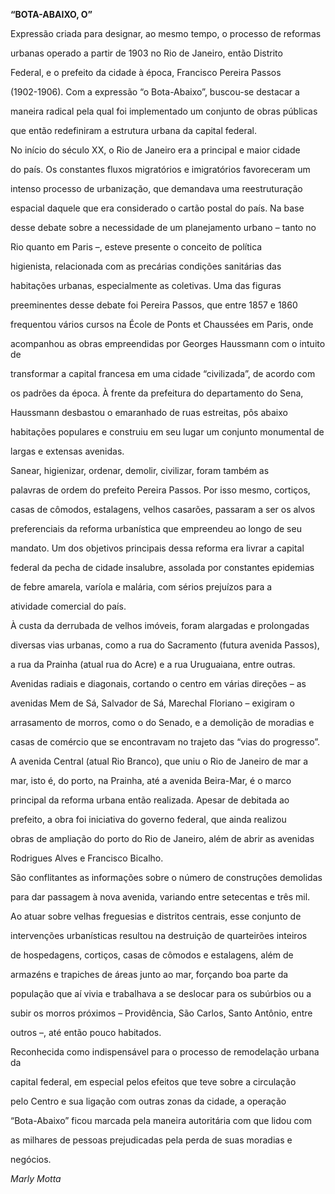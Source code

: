 **“BOTA-ABAIXO, O”**



Expressão criada para designar, ao mesmo tempo, o processo de reformas

urbanas operado a partir de 1903 no Rio de Janeiro, então Distrito

Federal, e o prefeito da cidade à época, Francisco Pereira Passos

(1902-1906). Com a expressão “o Bota-Abaixo”, buscou-se destacar a

maneira radical pela qual foi implementado um conjunto de obras públicas

que então redefiniram a estrutura urbana da capital federal.



No início do século XX, o Rio de Janeiro era a principal e maior cidade

do país. Os constantes fluxos migratórios e imigratórios favoreceram um

intenso processo de urbanização, que demandava uma reestruturação

espacial daquele que era considerado o cartão postal do país. Na base

desse debate sobre a necessidade de um planejamento urbano – tanto no

Rio quanto em Paris –, esteve presente o conceito de política

higienista, relacionada com as precárias condições sanitárias das

habitações urbanas, especialmente as coletivas. Uma das figuras

preeminentes desse debate foi Pereira Passos, que entre 1857 e 1860

frequentou vários cursos na École de Ponts et Chaussées em Paris, onde

acompanhou as obras empreendidas por Georges Haussmann com o intuito de

transformar a capital francesa em uma cidade “civilizada”, de acordo com

os padrões da época. À frente da prefeitura do departamento do Sena,

Haussmann desbastou o emaranhado de ruas estreitas, pôs abaixo

habitações populares e construiu em seu lugar um conjunto monumental de

largas e extensas avenidas.



Sanear, higienizar, ordenar, demolir, civilizar, foram também as

palavras de ordem do prefeito Pereira Passos. Por isso mesmo, cortiços,

casas de cômodos, estalagens, velhos casarões, passaram a ser os alvos

preferenciais da reforma urbanística que empreendeu ao longo de seu

mandato. Um dos objetivos principais dessa reforma era livrar a capital

federal da pecha de cidade insalubre, assolada por constantes epidemias

de febre amarela, varíola e malária, com sérios prejuízos para a

atividade comercial do país.



À custa da derrubada de velhos imóveis, foram alargadas e prolongadas

diversas vias urbanas, como a rua do Sacramento (futura avenida Passos),

a rua da Prainha (atual rua do Acre) e a rua Uruguaiana, entre outras.

Avenidas radiais e diagonais, cortando o centro em várias direções – as

avenidas Mem de Sá, Salvador de Sá, Marechal Floriano – exigiram o

arrasamento de morros, como o do Senado, e a demolição de moradias e

casas de comércio que se encontravam no trajeto das “vias do progresso”.



A avenida Central (atual Rio Branco), que uniu o Rio de Janeiro de mar a

mar, isto é, do porto, na Prainha, até a avenida Beira-Mar, é o marco

principal da reforma urbana então realizada. Apesar de debitada ao

prefeito, a obra foi iniciativa do governo federal, que ainda realizou

obras de ampliação do porto do Rio de Janeiro, além de abrir as avenidas

Rodrigues Alves e Francisco Bicalho.



São conflitantes as informações sobre o número de construções demolidas

para dar passagem à nova avenida, variando entre setecentas e três mil.

Ao atuar sobre velhas freguesias e distritos centrais, esse conjunto de

intervenções urbanísticas resultou na destruição de quarteirões inteiros

de hospedagens, cortiços, casas de cômodos e estalagens, além de

armazéns e trapiches de áreas junto ao mar, forçando boa parte da

população que aí vivia e trabalhava a se deslocar para os subúrbios ou a

subir os morros próximos – Providência, São Carlos, Santo Antônio, entre

outros –, até então pouco habitados.



Reconhecida como indispensável para o processo de remodelação urbana da

capital federal, em especial pelos efeitos que teve sobre a circulação

pelo Centro e sua ligação com outras zonas da cidade, a operação

“Bota-Abaixo” ficou marcada pela maneira autoritária com que lidou com

as milhares de pessoas prejudicadas pela perda de suas moradias e

negócios.



*Marly Motta*



